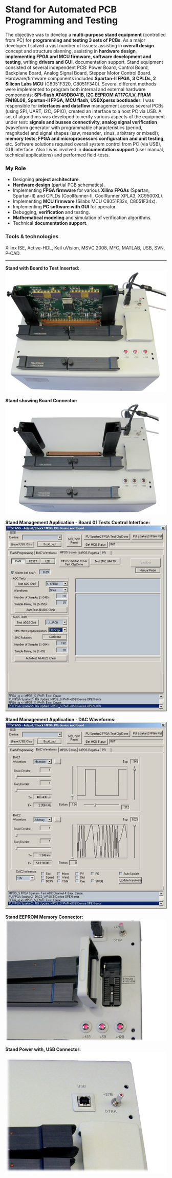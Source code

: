 # Stand for Automated PCB Programming and Testing
The objective was to develop a **multi-purpose stand equipment** (controlled from PC) for **programming and testing 3 sets of PCBs**. As a major developer I solved a vast number of issues: assisting in **overall design** concept and structure planning, assisting in **hardware design**, **implementing FPGA and MCU firmware, software development and testing**, writing **drivers and GUI**, documentation support. Stand equipment consisted of several independent PCB: Power Board, Control Board, Backplane Board, Analog Signal Board, Stepper Motor Control Board. Hardware/firmware components included **Spartan-II FPGA, 3 CPLDs, 2 Silicon Labs MCU** (C8051F320, C8051F340). Several different methods were implemented to program both internal and external hardware components: **SPI-flash AT45DB041B, I2C EEPROM AT17C/LV, FRAM FM18L08, Spartan-II FPGA, MCU flash, USBXperss bootloader**. I was responsible for **interfaces and dataflow** management across several PCBs (using SPI, UART, I2C, GPIO), created an interface to a host PC via USB. A set of algorithms was developed to verify various aspects of the equipment under test: **signals and busses connectivity, analog signal verification** (waveform generator with programmable characteristics (period, magnitude) and signal shapes (saw, meander, sinus, arbitrary or mixed)); **memory tests; FPGA and microprocessors configuration and unit testing**, etc. Software solutions required overall system control from PC (via USB), GUI interface. Also I was involved in **documentation support** (user manual, technical applications) and performed field-tests.

### My Role
-	Designing **project architecture**.
-	**Hardware design** (partial PCB schematics).
-	Implementing **FPGA firmware** for various **Xilinx FPGAs** (Spartan, Spartan-II) and CPLDs (CoolRunner-II, CoolRunner XPLA3, XC9500XL).
-	Implementing **MCU firmware** (Silabs MCU C8051F32x, C8051F34x).
-	Implementing **PC software with GUI** for operator.
-	Debugging, **verification** and testing.
-	**Mathematical modeling** and simulation of verification algorithms.
-	Technical **documentation support**.

### Tools & technologies
Xilinx ISE, Active-HDL, Keil uVision, MSVC 2008, MFC, MATLAB, USB, SVN, P-CAD.

<hr>

**Stand with Board to Test Inserted:**
<img alt="Stand with Board to Test Inserted" src="0Stand with Board to Test Inserted.jpg">

**Stand showing Board Connector:**
<img alt="Stand showing Board Connector" src="1Stand showing Board Connector.jpg">

**Stand Management Application - Board 01 Tests Control Interface:**
<img alt="Stand Management Application - Board 01 Tests Control Interface" src="2Stand Management Application - Board 01 Tests Control Interface.jpg">

**Stand Management Application - DAC Waveforms:**
<img alt="Stand Management Application - DAC Waveforms" src="3Stand Management Application - DAC Waveforms.jpg">

**Stand EEPROM Memory Connector:**
<img alt="Stand EEPROM Memory Connector" src="4Stand EEPROM Memory Connector.jpg">

**Stand Power with, USB Connector:**
<img alt="Stand Power with, USB Connector" src="5Stand Power with, USB Connector.jpg">
